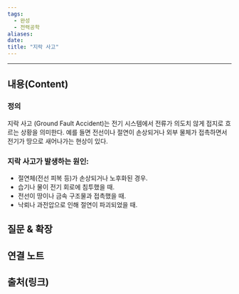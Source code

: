 ```yaml
---
tags:
  - 완성
  - 전력공학
aliases: 
date:
title: "지락 사고"
---
```


---

## 내용(Content)

### 정의

지락 사고 (Ground Fault Accident)는 전기 시스템에서 전류가 의도치 않게 접지로 흐르는 상황을 의미한다. 예를 들면 전선이나 절연이 손상되거나 외부 물체가 접촉하면서 전기가 땅으로 새어나가는 현상이 있다. 

### 지락 사고가 발생하는 원인:


- 절연체(전선 피복 등)가 손상되거나 노후화된 경우.
- 습기나 물이 전기 회로에 침투했을 때.
- 전선이 땅이나 금속 구조물과 접촉했을 때.
- 낙뢰나 과전압으로 인해 절연이 파괴되었을 때.

## 질문 & 확장


## 연결 노트

## 출처(링크)





